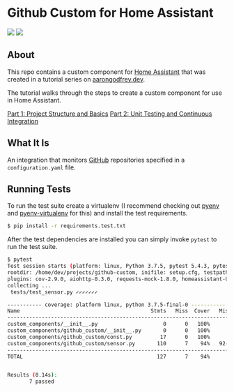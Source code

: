 # Github Custom for Home Assistant

[![](https://img.shields.io/github/license/boralyl/github-custom-component-tutorial?style=for-the-badge)](LICENSE)
[![](https://img.shields.io/github/workflow/status/boralyl/github-custom-component-tutorial/Python%20package?style=for-the-badge)](https://github.com/boralyl/github-custom-component-tutorial/actions)

## About

This repo contains a custom component for [Home Assistant](https://www.home-assistant.io) that was created in a tutorial series
on [aarongodfrey.dev](https://aarongodfrey.dev/home%20automation/building_a_home_assistant_custom_component_part_1/).

The tutorial walks through the steps to create a custom component for use in Home Assistant.

[Part 1: Project Structure and Basics](https://aarongodfrey.dev/home%20automation/building_a_home_assistant_custom_component_part_1/)
[Part 2: Unit Testing and Continuous Integration](https://aarongodfrey.dev/home%20automation/building_a_home_assistant_custom_component_part_2/)

## What It Is

An integration that monitors [GitHub](https://github.com/) repositories specified in a `configuration.yaml` file.

## Running Tests

To run the test suite create a virtualenv (I recommend checking out [pyenv](https://github.com/pyenv/pyenv) and [pyenv-virtualenv](https://github.com/pyenv/pyenv-virtualenv) for this) and install the test requirements.

```bash
$ pip install -r requirements.test.txt
```

After the test dependencies are installed you can simply invoke `pytest` to run
the test suite.

```bash
$ pytest
Test session starts (platform: linux, Python 3.7.5, pytest 5.4.3, pytest-sugar 0.9.3)
rootdir: /home/dev/projects/github-custom, inifile: setup.cfg, testpaths: tests
plugins: cov-2.9.0, aiohttp-0.3.0, requests-mock-1.8.0, homeassistant-0.1.1, timeout-1.3.4, sugar-0.9.3
collecting ...
 tests/test_sensor.py ✓✓✓✓✓✓✓                                                                                                                                                  100% ██████████

----------- coverage: platform linux, python 3.7.5-final-0 -----------
Name                                          Stmts   Miss  Cover   Missing
---------------------------------------------------------------------------
custom_components/__init__.py                     0      0   100%
custom_components/github_custom/__init__.py       0      0   100%
custom_components/github_custom/const.py         17      0   100%
custom_components/github_custom/sensor.py       110      7    94%   92-95, 113, 118, 127
---------------------------------------------------------------------------
TOTAL                                           127      7    94%


Results (0.14s):
       7 passed
```
